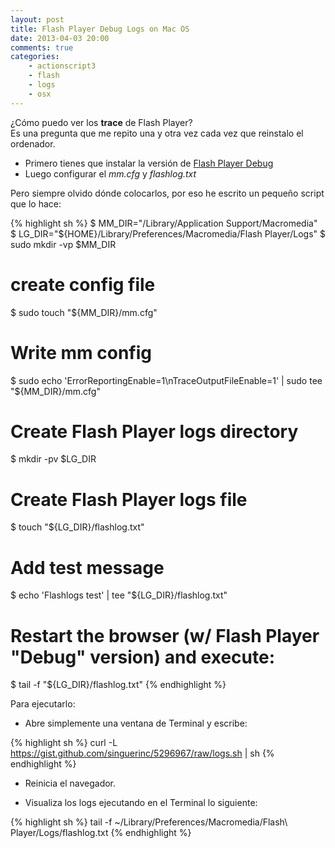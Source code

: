 ```yaml
---
layout: post
title: Flash Player Debug Logs on Mac OS
date: 2013-04-03 20:00
comments: true
categories:
    - actionscript3
    - flash
    - logs
    - osx
---
```



&iquest;C&oacute;mo puedo ver los **trace** de Flash Player?<br/>
Es una pregunta que me repito una y otra vez cada vez que reinstalo el ordenador.

- Primero tienes que instalar la versi&oacute;n de [Flash Player Debug](http://www.adobe.com/support/flashplayer/downloads.html)
- Luego configurar el *mm.cfg* y *flashlog.txt*

Pero siempre olvido d&oacute;nde colocarlos, por eso he escrito un peque&ntilde;o script que lo hace:

{% highlight sh %}
$ MM_DIR="/Library/Application Support/Macromedia"
$ LG_DIR="${HOME}/Library/Preferences/Macromedia/Flash Player/Logs"
$ sudo mkdir -vp $MM_DIR

# create config file
$ sudo touch "${MM_DIR}/mm.cfg"

# Write mm config
$ sudo echo 'ErrorReportingEnable=1\nTraceOutputFileEnable=1' | sudo tee "${MM_DIR}/mm.cfg"

# Create Flash Player logs directory
$ mkdir -pv $LG_DIR

# Create Flash Player logs file
$ touch "${LG_DIR}/flashlog.txt"

# Add test message
$ echo 'Flashlogs test' | tee "${LG_DIR}/flashlog.txt"

# Restart the browser (w/ Flash Player "Debug" version) and execute:
$ tail -f "${LG_DIR}/flashlog.txt"
{% endhighlight %}

Para ejecutarlo:

- Abre simplemente una ventana de Terminal y escribe:

{% highlight sh %}
curl -L https://gist.github.com/singuerinc/5296967/raw/logs.sh | sh
{% endhighlight %}

- Reinicia el navegador.

- Visualiza los logs ejecutando en el Terminal lo siguiente:

{% highlight sh %}
tail -f ~/Library/Preferences/Macromedia/Flash\ Player/Logs/flashlog.txt
{% endhighlight %}
